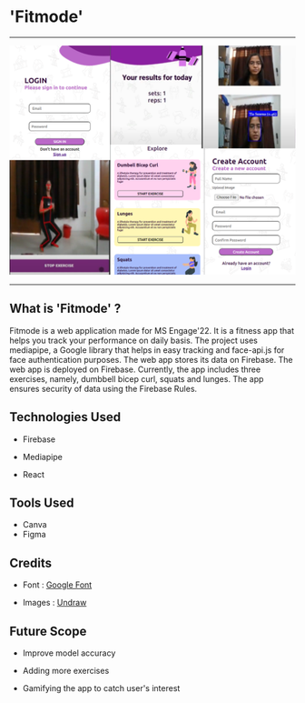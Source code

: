# 'Fitmode'
<hr>
<img src = "https://github.com/tiasaxena/Fitmode/blob/main/src/assets/Engage_Collage.png">
<hr>

## What is 'Fitmode' ?
Fitmode is a web application made for MS Engage'22. It is a fitness app that helps you track your performance on daily basis. The project uses mediapipe, a Google library that helps in easy tracking and face-api.js for face authentication purposes. The web app stores its data on Firebase. The web app is deployed on Firebase. Currently, the app includes three exercises, namely, dumbbell bicep curl, squats and lunges. The app ensures security of data using the Firebase Rules.

## Technologies Used
- Firebase
 
- Mediapipe

- React

## Tools Used
- Canva
- Figma


## Credits

- Font : [Google Font](https://fonts.google.com/)

- Images : [Undraw](https://undraw.co/)

## Future Scope
- Improve model accuracy

- Adding more exercises

- Gamifying the app to catch user's interest
